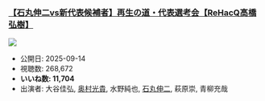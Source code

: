 ### [【石丸伸二vs新代表候補者】再生の道・代表選考会【ReHacQ高橋弘樹】](https://www.youtube.com/watch?v=Vj7frt_IBTk)
[![](https://img.youtube.com/vi/Vj7frt_IBTk/sddefault.jpg)](https://www.youtube.com/watch?v=Vj7frt_IBTk)
-   公開日: 2025-09-14
-   視聴数: 268,672
-   **いいね数: 11,704**
-   出演者: 大谷佳弘, [奥村光貴](/rehacq_fan/people/奥村光貴 "wikilink"), 水野純也, [石丸伸二](/rehacq_fan/people/石丸伸二 "wikilink"), 萩原崇, 青柳充哉
